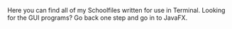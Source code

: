 Here you can find all of my Schoolfiles written for use in Terminal. Looking for the GUI programs? Go back one step and go in to JavaFX. 
